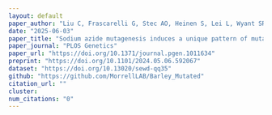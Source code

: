 ```yaml
---
layout: default
paper_author: "Liu C, Frascarelli G, Stec AO, Heinen S, Lei L, Wyant SR, Legg E, Spiller M, Muehlbauer GJ, Smith KP"
date: "2025-06-03"
paper_title: "Sodium azide mutagenesis induces a unique pattern of mutations"
paper_journal: "PLOS Genetics"
paper_url: "https://doi.org/10.1371/journal.pgen.1011634"
preprint: "https://doi.org/10.1101/2024.05.06.592067"
dataset: "https://doi.org/10.13020/sewd-qq35"
github: "https://github.com/MorrellLAB/Barley_Mutated"
citation_url: ""
cluster:
num_citations: "0"
---
```

